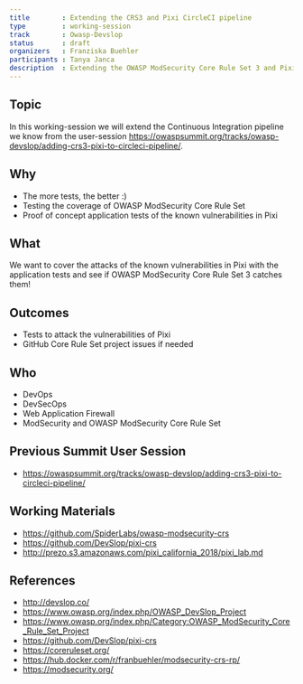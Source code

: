 ```yaml
---
title        : Extending the CRS3 and Pixi CircleCI pipeline
type         : working-session
track        : Owasp-Devslop
status       : draft
organizers   : Franziska Buehler
participants : Tanya Janca
description  : Extending the OWASP ModSecurity Core Rule Set 3 and Pixi CircleCI pipeline
---
```


## Topic

In this working-session we will extend the Continuous Integration pipeline we know from the user-session https://owaspsummit.org/tracks/owasp-devslop/adding-crs3-pixi-to-circleci-pipeline/.

## Why

 - The more tests, the better :)
 - Testing the coverage of OWASP ModSecurity Core Rule Set
 - Proof of concept application tests of the known vulnerabilities in Pixi

## What

We want to cover the attacks of the known vulnerabilities in Pixi with the application tests and see if OWASP ModSecurity Core Rule Set 3 catches them!

## Outcomes

 - Tests to attack the vulnerabilities of Pixi
 - GitHub Core Rule Set project issues if needed

## Who

 - DevOps
 - DevSecOps
 - Web Application Firewall
 - ModSecurity and OWASP ModSecurity Core Rule Set

## Previous Summit User Session
 - https://owaspsummit.org/tracks/owasp-devslop/adding-crs3-pixi-to-circleci-pipeline/

## Working Materials
 - https://github.com/SpiderLabs/owasp-modsecurity-crs
 - https://github.com/DevSlop/pixi-crs
 - http://prezo.s3.amazonaws.com/pixi_california_2018/pixi_lab.md

## References

 - http://devslop.co/
 - https://www.owasp.org/index.php/OWASP_DevSlop_Project
 - https://www.owasp.org/index.php/Category:OWASP_ModSecurity_Core_Rule_Set_Project
 - https://github.com/DevSlop/pixi-crs
 - https://coreruleset.org/
 - https://hub.docker.com/r/franbuehler/modsecurity-crs-rp/
 - https://modsecurity.org/

